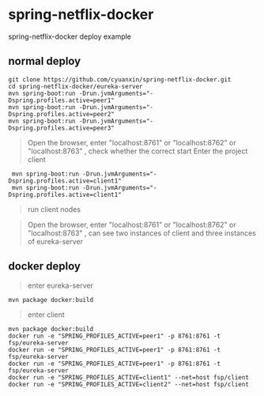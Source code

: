 # spring-netflix-docker
spring-netflix-docker deploy example

## normal deploy
```
git clone https://github.com/cyuanxin/spring-netflix-docker.git
cd spring-netflix-docker/eureka-server
mvn spring-boot:run -Drun.jvmArguments="-Dspring.profiles.active=peer1"
mvn spring-boot:run -Drun.jvmArguments="-Dspring.profiles.active=peer2"
mvn spring-boot:run -Drun.jvmArguments="-Dspring.profiles.active=peer3"
```

> Open the browser, enter "localhost:8761" or "localhost:8762" or "localhost:8763"  , check whether the correct start
> Enter the project client
```
 mvn spring-boot:run -Drun.jvmArguments="-Dspring.profiles.active=client1"
 mvn spring-boot:run -Drun.jvmArguments="-Dspring.profiles.active=client1"
  ```
 > run client nodes

 > Open the browser, enter "localhost:8761" or "localhost:8762" or "localhost:8763"  , can see two instances of client and three instances of eureka-server

## docker deploy
> enter eureka-server
  ```
mvn package docker:build
  ```
> enter client
```
mvn package docker:build
docker run -e "SPRING_PROFILES_ACTIVE=peer1" -p 8761:8761 -t fsp/eureka-server
docker run -e "SPRING_PROFILES_ACTIVE=peer1" -p 8761:8761 -t fsp/eureka-server
docker run -e "SPRING_PROFILES_ACTIVE=peer1" -p 8761:8761 -t fsp/eureka-server
docker run -e "SPRING_PROFILES_ACTIVE=client1" --net=host fsp/client
docker run -e "SPRING_PROFILES_ACTIVE=client2" --net=host fsp/client
```
